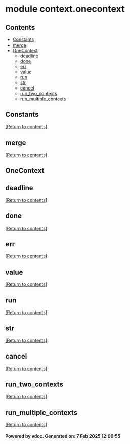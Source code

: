 # module context.onecontext


## Contents
- [Constants](#Constants)
- [merge](#merge)
- [OneContext](#OneContext)
  - [deadline](#deadline)
  - [done](#done)
  - [err](#err)
  - [value](#value)
  - [run](#run)
  - [str](#str)
  - [cancel](#cancel)
  - [run_two_contexts](#run_two_contexts)
  - [run_multiple_contexts](#run_multiple_contexts)

## Constants
[[Return to contents]](#Contents)

## merge
[[Return to contents]](#Contents)

## OneContext
## deadline
[[Return to contents]](#Contents)

## done
[[Return to contents]](#Contents)

## err
[[Return to contents]](#Contents)

## value
[[Return to contents]](#Contents)

## run
[[Return to contents]](#Contents)

## str
[[Return to contents]](#Contents)

## cancel
[[Return to contents]](#Contents)

## run_two_contexts
[[Return to contents]](#Contents)

## run_multiple_contexts
[[Return to contents]](#Contents)

#### Powered by vdoc. Generated on: 7 Feb 2025 12:06:55
